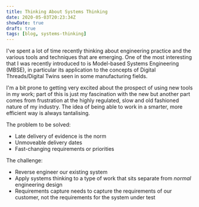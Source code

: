 ```yaml
---
title: Thinking About Systems Thinking
date: 2020-05-03T20:23:34Z
showDate: true
draft: true
tags: [blog, systems-thinking]
---
```


I've spent a lot of time recently thinking about engineering practice and the various tools and techniques that are emerging. One of the most interesting that I was recently introduced to is Model-based Systems Engineering (MBSE), in particular its application to the concepts of Digital Threads/Digital Twins seen in some manufacturing fields.

I'm a bit prone to getting very excited about the prospect of using new tools in my work; part of this is just my fascination with the new but another part comes from frustration at the highly regulated, slow and old fashioned nature of my industry. The idea of being able to work in a smarter, more efficient way is always tantalising.

The problem to be solved:

* Late delivery of evidence is the norm
* Unmoveable delivery dates
* Fast-changing requirements or priorities

The challenge:

* Reverse engineer our existing system
* Apply systems thinking to a type of work that sits separate from *normal* engineering design
* Requirements capture needs to capture the requirements of our customer, not the requirements for the system under test
